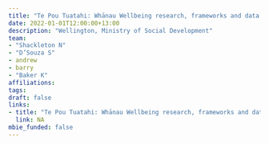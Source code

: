 ```yaml
---
title: "Te Pou Tuatahi: Whānau Wellbeing research, frameworks and data sources"
date: 2022-01-01T12:00:00+13:00
description: "Wellington, Ministry of Social Development"
team:
- "Shackleton N"
- "D’Souza S"
- andrew
- barry
- "Baker K"
affiliations:
tags:
draft: false
links:
- title: "Te Pou Tuatahi: Whānau Wellbeing research, frameworks and data sources"
  link: NA
mbie_funded: false
---
```

